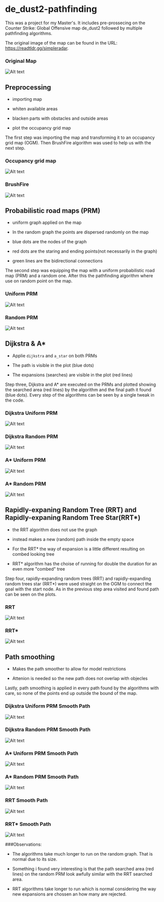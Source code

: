 # de_dust2-pathfinding
This was a project for my Master's. It includes pre-prossecing on the Counter Strike: Global Offensive map de_dust2 followed by multiple pathfinding algorithms.

The original image of the map can be found in the URL: https://readtldr.gg/simpleradar.
### Original Map
![Alt text](https://github.com/Kalatz/de_dust2-pathfinding/blob/main/Plots/De_dust2%20original%20image.png)

## Preprocessing

- importing map

- whiten available areas

- blacken parts with obstacles and outside areas

- plot the occupancy grid map
  
The first step was importing the map and transforming it to an occupancy grid map (OGM). Then BrushFire algorithm was used to help us with the next step.
### Occupancy grid map
![Alt text](https://github.com/Kalatz/de_dust2-pathfinding/blob/main/Plots/OGM.png)
### BrushFire
![Alt text](https://github.com/Kalatz/de_dust2-pathfinding/blob/main/Plots/BrushFire.png)

## Probabilistic road maps (PRM)
- uniform graph applied  on the map
  
- In the random graph the points are dispersed randomly on the map
​
- blue dots are the nodes of the graph
​
- red dots are the staring and ending points(not necessarily in the graph)
​
- green lines are the bidirectional connections

The second step was equipping the map with a uniform probabilistic road map (PRM) and a random one. After this the pathfinding algorithm where use on random point on the map.
### Uniform PRM
![Alt text](https://github.com/Kalatz/de_dust2-pathfinding/blob/main/Plots/Uniform%20PRM.png)
### Random PRM
![Alt text](https://github.com/Kalatz/de_dust2-pathfinding/blob/main/Plots/Random%20PRM.png)

## Dijkstra & A*

- Applie `dijkstra` and `a_star` on both PRMs

- The path is visible in the plot (blue dots)

- The expansions (searches) are visible in the plot (red lines)
  
Step three, Dijkstra and A* are executed on the PRMs and plotted showing the searched area (red lines) by the algorithm and the final path it found (blue dots). Every step of the algorithms can be seen by a single tweak in the code.

### Dijkstra Uniform PRM
![Alt text](https://github.com/Kalatz/de_dust2-pathfinding/blob/main/Plots/Dijkstra%20uniform%20PRM.png)
### Dijkstra Random PRM
![Alt text](https://github.com/Kalatz/de_dust2-pathfinding/blob/main/Plots/Dijkstra%20random%20PRM.png)
### A* Uniform PRM
![Alt text](https://github.com/Kalatz/de_dust2-pathfinding/blob/main/Plots/A.png)
### A* Random PRM
![Alt text](https://github.com/Kalatz/de_dust2-pathfinding/blob/main/Plots/A%20random.png)

## Rapidly-expaning Random Tree (RRT) and Rapidly-expaning Random Tree Star(RRT*)

- the RRT algorithm does not use the graph

- instead makes a new (random) path inside the empty space
  
- For the RRT* the way of expansion is a little different resulting on combed looking tree

- RRT* algorithm has the choise of running for double the duration for an even more "combed" tree
  
Step four, rapidly-expanding random trees (RRT) and rapidly-expanding random trees star (RRT*) were used straight on the OGM to connect the goal with the start node. As in the previous step area visited and found path can be seen on the plots.

### RRT
![Alt text](https://github.com/Kalatz/de_dust2-pathfinding/blob/main/Plots/RRT.png)
### RRT*
![Alt text](https://github.com/Kalatz/de_dust2-pathfinding/blob/main/Plots/RRT%20star.png)

## Path smoothing

- Makes the path smoother to allow for model restrictions

- Attenion is needed so the new path does not overlap with objecles
  
Lastly, path smoothing is applied in every path found by the algorithms with care, so none of the points end up outside the bound of the map.

### Dijkstra Uniform PRM Smooth Path
![Alt text](https://github.com/Kalatz/de_dust2-pathfinding/blob/main/Plots/Pathsmooth%20dijkstra.png)
### Dijkstra Random PRM Smooth Path
![Alt text](https://github.com/Kalatz/de_dust2-pathfinding/blob/main/Plots/Pathsmooth%20dijkstra%20rand.png)
### A* Uniform PRM Smooth Path
![Alt text](https://github.com/Kalatz/de_dust2-pathfinding/blob/main/Plots/Pathsmooth%20A.png)
### A* Random PRM Smooth Path
![Alt text](https://github.com/Kalatz/de_dust2-pathfinding/blob/main/Plots/Pathsmooth%20A%20rand.png)
### RRT Smooth Path
![Alt text](https://github.com/Kalatz/de_dust2-pathfinding/blob/main/Plots/Pathsmooth%20RRT.png)
### RRT* Smooth Path
![Alt text](https://github.com/Kalatz/de_dust2-pathfinding/blob/main/Plots/Pathsmooth%20RRT%20star.png)

###Observations:
- The algorithms take much longer to run on the random graph. That is normal due to its size.

-  Something i found very interesting is that the path searched area (red lines) on the random PRM look awfully similar with the RRT searched area.

-  RRT algorithms take longer to run which is normal considering the way new expansions are chossen an how many are rejected.
